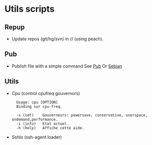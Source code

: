 # Utils scripts

## Repup
- Update repos (git/hg/svn) in // (using peach).

## Pub
- Publish file with a simple command See [Pub](http://madduck.net/blog/2007.01.12:featured-tool--pub/) Or [Sebian](http://blog.sebian.fr/?p=260)

## Utils
- Cpu (control cpufreq gouvernors)

        Usage: cpu [OPTION]
        Binding sur cpu-freq.

        -s (set)    Gouverneurs: powersave, conservative, userspace, ondemand,performance.
        -i (info)   Etat actuel.
        -h (help)   Affiche cette aide.

- Sshlo (ssh-agent loader)
